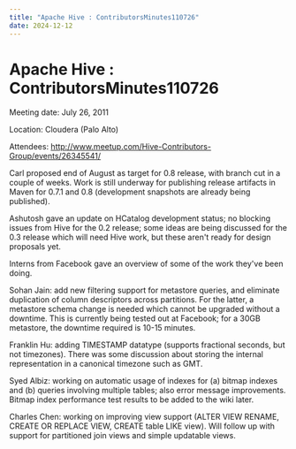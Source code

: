 ```yaml
---
title: "Apache Hive : ContributorsMinutes110726"
date: 2024-12-12
---
```


# Apache Hive : ContributorsMinutes110726

Meeting date: July 26, 2011

Location: Cloudera (Palo Alto)

Attendees: <http://www.meetup.com/Hive-Contributors-Group/events/26345541/>

Carl proposed end of August as target for 0.8 release, with branch cut in a couple of weeks. Work is still underway for publishing release artifacts in Maven for 0.7.1 and 0.8 (development snapshots are already being published).

Ashutosh gave an update on HCatalog development status; no blocking issues from Hive for the 0.2 release; some ideas are being discussed for the 0.3 release which will need Hive work, but these aren't ready for design proposals yet.

Interns from Facebook gave an overview of some of the work they've been doing.

Sohan Jain: add new filtering support for metastore queries, and eliminate duplication of column descriptors across partitions. For the latter, a metastore schema change is needed which cannot be upgraded without a downtime. This is currently being tested out at Facebook; for a 30GB metastore, the downtime required is 10-15 minutes.

Franklin Hu: adding TIMESTAMP datatype (supports fractional seconds, but not timezones). There was some discussion about storing the internal representation in a canonical timezone such as GMT.

Syed Albiz: working on automatic usage of indexes for (a) bitmap indexes and (b) queries involving multiple tables; also error message improvements. Bitmap index performance test results to be added to the wiki later.

Charles Chen: working on improving view support (ALTER VIEW RENAME, CREATE OR REPLACE VIEW, CREATE table LIKE view). Will follow up with support for partitioned join views and simple updatable views.

 

 

